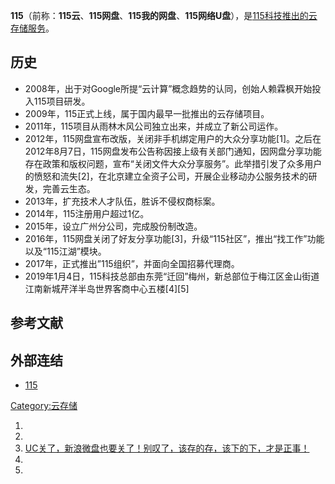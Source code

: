 **115**（前称：**115云**、**115网盘**、**115我的网盘**、**115网络U盘**），是[115科技推出的](https://zh.wikipedia.org/wiki/115科技 "wikilink")[云存储服务](../Page/云存储.md "wikilink")。

## 历史

  - 2008年，出于对Google所提“云计算”概念趋势的认同，创始人赖霖枫开始投入115项目研发。
  - 2009年，115正式上线，属于国内最早一批推出的云存储项目。
  - 2011年，115项目从雨林木风公司独立出来，并成立了新公司运作。
  - 2012年，115网盘宣布改版，关闭非手机绑定用户的大众分享功能\[1\]。之后在2012年8月7日，115网盘发布公告称因接上级有关部门通知，因网盘分享功能存在政策和版权问题，宣布“关闭文件大众分享服务”。此举措引发了众多用户的愤怒和流失\[2\]，在北京建立全资子公司，开展企业移动办公服务技术的研发，完善云生态。
  - 2013年，扩充技术人才队伍，胜诉不侵权商标案。
  - 2014年，115注册用户超过1亿。
  - 2015年，设立广州分公司，完成股份制改造。
  - 2016年，115网盘关闭了好友分享功能\[3\]，升级“115社区”，推出“找工作”功能以及“115江湖”模块。
  - 2017年，正式推出”115组织”，并面向全国招募代理商。
  - 2019年1月4日，115科技总部由东莞“迁回”梅州，新总部位于梅江区金山街道江南新城芹洋半岛世界客商中心五楼\[4\]\[5\]

## 参考文献

## 外部连结

  - [115](https://115.com/)

[Category:云存储](https://zh.wikipedia.org/wiki/Category:云存储 "wikilink")

1.
2.
3.  [UC关了，新浪微盘也要关了！别叹了，该存的存，该下的下，才是正事！](http://mt.sohu.com/20160426/n446324535.shtml)
4.
5.